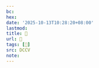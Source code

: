 ```yaml
---
bc:
hex:
date: '2025-10-13T10:28:20+08:00'
lastmod:
title: 􅦄
url: 􅦄
tags: [𧜁]
src: DCCV
note:
---
```

